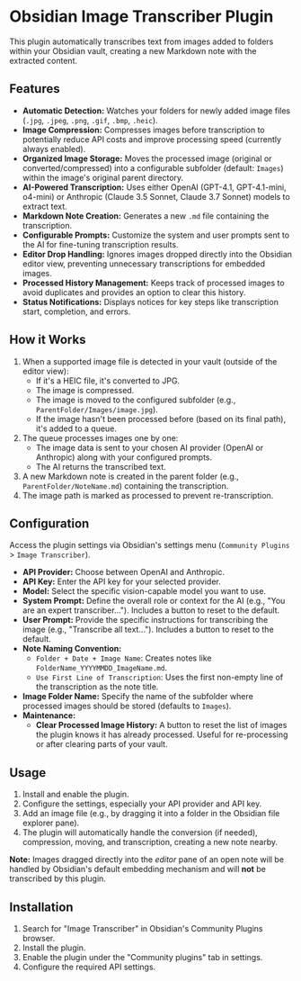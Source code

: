 # Obsidian Image Transcriber Plugin

This plugin automatically transcribes text from images added to folders within your Obsidian vault, creating a new Markdown note with the extracted content.

## Features

*   **Automatic Detection:** Watches your folders for newly added image files (`.jpg`, `.jpeg`, `.png`, `.gif`, `.bmp`, `.heic`).
*   **Image Compression:** Compresses images before transcription to potentially reduce API costs and improve processing speed (currently always enabled).
*   **Organized Image Storage:** Moves the processed image (original or converted/compressed) into a configurable subfolder (default: `Images`) within the image's original parent directory.
*   **AI-Powered Transcription:** Uses either OpenAI (GPT-4.1, GPT-4.1-mini, o4-mini) or Anthropic (Claude 3.5 Sonnet, Claude 3.7 Sonnet) models to extract text.
*   **Markdown Note Creation:** Generates a new `.md` file containing the transcription.
*   **Configurable Prompts:** Customize the system and user prompts sent to the AI for fine-tuning transcription results.
*   **Editor Drop Handling:** Ignores images dropped directly into the Obsidian editor view, preventing unnecessary transcriptions for embedded images.
*   **Processed History Management:** Keeps track of processed images to avoid duplicates and provides an option to clear this history.
*   **Status Notifications:** Displays notices for key steps like transcription start, completion, and errors.

## How it Works

1.  When a supported image file is detected in your vault (outside of the editor view):
    *   If it's a HEIC file, it's converted to JPG.
    *   The image is compressed.
    *   The image is moved to the configured subfolder (e.g., `ParentFolder/Images/image.jpg`).
    *   If the image hasn't been processed before (based on its final path), it's added to a queue.
2.  The queue processes images one by one:
    *   The image data is sent to your chosen AI provider (OpenAI or Anthropic) along with your configured prompts.
    *   The AI returns the transcribed text.
3.  A new Markdown note is created in the parent folder (e.g., `ParentFolder/NoteName.md`) containing the transcription.
4.  The image path is marked as processed to prevent re-transcription.

## Configuration

Access the plugin settings via Obsidian's settings menu (`Community Plugins` > `Image Transcriber`).

*   **API Provider:** Choose between OpenAI and Anthropic.
*   **API Key:** Enter the API key for your selected provider.
*   **Model:** Select the specific vision-capable model you want to use.
*   **System Prompt:** Define the overall role or context for the AI (e.g., "You are an expert transcriber..."). Includes a button to reset to the default.
*   **User Prompt:** Provide the specific instructions for transcribing the image (e.g., "Transcribe all text..."). Includes a button to reset to the default.
*   **Note Naming Convention:**
    *   `Folder + Date + Image Name`: Creates notes like `FolderName_YYYYMMDD_ImageName.md`.
    *   `Use First Line of Transcription`: Uses the first non-empty line of the transcription as the note title.
*   **Image Folder Name:** Specify the name of the subfolder where processed images should be stored (defaults to `Images`).
*   **Maintenance:**
    *   **Clear Processed Image History:** A button to reset the list of images the plugin knows it has already processed. Useful for re-processing or after clearing parts of your vault.

## Usage

1.  Install and enable the plugin.
2.  Configure the settings, especially your API provider and API key.
3.  Add an image file (e.g., by dragging it into a folder in the Obsidian file explorer pane).
4.  The plugin will automatically handle the conversion (if needed), compression, moving, and transcription, creating a new note nearby.

**Note:** Images dragged directly into the *editor* pane of an open note will be handled by Obsidian's default embedding mechanism and will **not** be transcribed by this plugin.

## Installation

1.  Search for "Image Transcriber" in Obsidian's Community Plugins browser.
2.  Install the plugin.
3.  Enable the plugin under the "Community plugins" tab in settings.
4.  Configure the required API settings.
